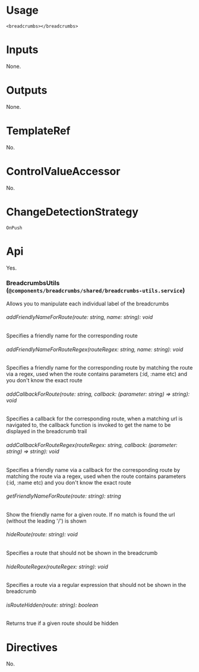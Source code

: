 # Usage

`<breadcrumbs></breadcrumbs>`

# Inputs

None.

# Outputs

None.

# TemplateRef

No.

# ControlValueAccessor

No.

# ChangeDetectionStrategy

`OnPush`

# Api

Yes.

### BreadcrumbsUtils (`@components/breadcrumbs/shared/breadcrumbs-utils.service`)
Allows you to manipulate each individual label of the breadcrumbs

###### addFriendlyNameForRoute(route: string, name: string): void
Specifies a friendly name for the corresponding route

###### addFriendlyNameForRouteRegex(routeRegex: string, name: string): void
Specifies a friendly name for the corresponding route by matching the route via a regex, used when the route contains parameters (:id, :name etc) and you don't know the exact route

###### addCallbackForRoute(route: string, callback: (parameter: string) => string): void
Specifies a callback for the corresponding route, when a matching url is navigated to, the callback function is invoked to get the name to be displayed in the breadcrumb trail

###### addCallbackForRouteRegex(routeRegex: string, callback: (parameter: string) => string): void
Specifies a friendly name via a callback for the corresponding route by matching the route via a regex, used when the route contains parameters (:id, :name etc) and you don't know the exact route

###### getFriendlyNameForRoute(route: string): string
Show the friendly name for a given route. If no match is found the url (without the leading '/') is shown

###### hideRoute(route: string): void
Specifies a route that should not be shown in the breadcrumb

###### hideRouteRegex(routeRegex: string): void
Specifies a route via a regular expression that should not be shown in the breadcrumb

###### isRouteHidden(route: string): boolean
Returns true if a given route should be hidden

# Directives

No.
